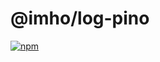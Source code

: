 # @imho/log-pino

[![npm](https://img.shields.io/npm/v/@imho/log-pino)](https://www.npmjs.com/package/@imho/log-pino)
